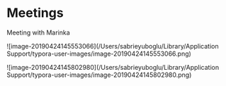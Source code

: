 # Meetings

Meeting with Marinka 

![image-20190424145553066](/Users/sabrieyuboglu/Library/Application Support/typora-user-images/image-20190424145553066.png)

![image-20190424145802980](/Users/sabrieyuboglu/Library/Application Support/typora-user-images/image-20190424145802980.png)